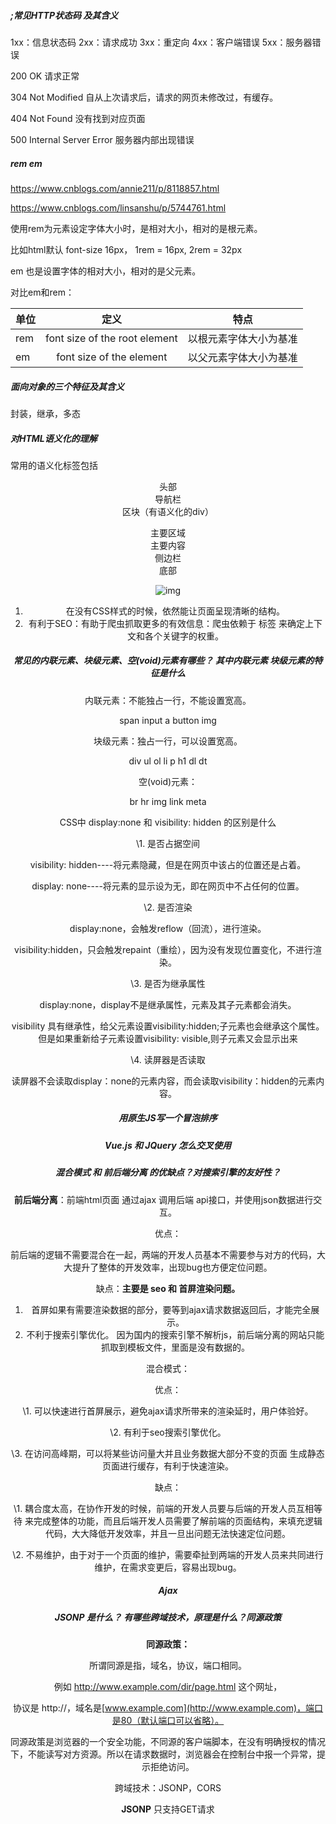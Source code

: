 ##### ;常见HTTP状态码 及其含义

1xx：信息状态码
2xx：请求成功
3xx：重定向
4xx：客户端错误
5xx：服务器错误 

200 OK                   			请求正常 

304 Not Modified          		自从上次请求后，请求的网页未修改过，有缓存。

404 Not Found             		没有找到对应页面

500 Internal Server Error 	服务器内部出现错误

##### rem   em

<https://www.cnblogs.com/annie211/p/8118857.html>

<https://www.cnblogs.com/linsanshu/p/5744761.html>

使用rem为元素设定字体大小时，是相对大小，相对的是<html>根元素。

比如html默认 font-size  16px，  1rem = 16px, 2rem = 32px

em 也是设置字体的相对大小，相对的是父元素。

对比em和rem：

| 单位 |             定义              |          特点          |
| :--- | :---------------------------: | :--------------------: |
| rem  | font size of the root element | 以根元素字体大小为基准 |
| em   |   font size of the element    | 以父元素字体大小为基准 |

##### 面向对象的三个特征及其含义

封装，继承，多态

##### 对HTML语义化的理解

常用的语义化标签包括 <header>头部  <nav>导航栏  <section>区块（有语义化的div）

<main>主要区域  <article>主要内容  <aside>侧边栏  <footer>底部

![img](https://qqadapt.qpic.cn/txdocpic/0/cc43aaaccbf0016515fdb9d4dc382a1d/0)



1. 在没有CSS样式的时候，依然能让页面呈现清晰的结构。
2. 有利于SEO：有助于爬虫抓取更多的有效信息：爬虫依赖于 标签 来确定上下文和各个关键字的权重。



##### 常见的内联元素、块级元素、空(void)元素有哪些？ 其中内联元素 块级元素的特征是什么

内联元素：不能独占一行，不能设置宽高。

span  input  a  button  img

块级元素：独占一行，可以设置宽高。

div  ul ol li  p  h1 dl dt

空(void)元素：

br  hr  img  link  meta

CSS中 display:none 和 visibility: hidden 的区别是什么

\1. 是否占据空间

visibility: hidden----将元素隐藏，但是在网页中该占的位置还是占着。

display: none----将元素的显示设为无，即在网页中不占任何的位置。



\2. 是否渲染

display:none，会触发reflow（回流），进行渲染。 

visibility:hidden，只会触发repaint（重绘），因为没有发现位置变化，不进行渲染。



\3. 是否为继承属性

display:none，display不是继承属性，元素及其子元素都会消失。 

visibility 具有继承性，给父元素设置visibility:hidden;子元素也会继承这个属性。但是如果重新给子元素设置visibility: visible,则子元素又会显示出来



\4. 读屏器是否读取

读屏器不会读取display：none的元素内容，而会读取visibility：hidden的元素内容。



##### 用原生JS写一个冒泡排序

##### Vue.js 和 JQuery 怎么交叉使用

##### 混合模式 和 前后端分离 的优缺点？对搜索引擎的友好性？

**前后端分离**：前端html页面 通过ajax 调用后端 api接口，并使用json数据进行交互。

优点：

前后端的逻辑不需要混合在一起，两端的开发人员基本不需要参与对方的代码，大大提升了整体的开发效率，出现bug也方便定位问题。



缺点：**主要是 seo 和 首屏渲染问题。**

1. 首屏如果有需要渲染数据的部分，要等到ajax请求数据返回后，才能完全展示。
2. 不利于搜索引擎优化。 因为国内的搜索引擎不解析js，前后端分离的网站只能抓取到模板文件，里面是没有数据的。



混合模式：

优点：

\1. 可以快速进行首屏展示，避免ajax请求所带来的渲染延时，用户体验好。

\2. 有利于seo搜索引擎优化。

\3. 在访问高峰期，可以将某些访问量大并且业务数据大部分不变的页面 生成静态页面进行缓存，有利于快速渲染。



缺点：

\1. 耦合度太高，在协作开发的时候，前端的开发人员要与后端的开发人员互相等待 来完成整体的功能，而且后端开发人员需要了解前端的页面结构，来填充逻辑代码，大大降低开发效率，并且一旦出问题无法快速定位问题。

\2. 不易维护，由于对于一个页面的维护，需要牵扯到两端的开发人员来共同进行维护，在需求变更后，容易出现bug。

##### Ajax

##### JSONP 是什么？ 有哪些跨域技术，原理是什么？同源政策

**同源政策：**

所谓同源是指，域名，协议，端口相同。

例如 <http://www.example.com/dir/page.html> 这个网址，

协议是 http://，域名是[www.example.com](http://www.example.com)，端口是80（默认端口可以省略）。



同源政策是浏览器的一个安全功能，不同源的客户端脚本，在没有明确授权的情况下，不能读写对方资源。所以在请求数据时，浏览器会在控制台中报一个异常，提示拒绝访问。



跨域技术：JSONP，CORS



**JSONP**  只支持GET请求

<script>标签 可以加载跨域资源，不受同源限制。

JSONP就是通过 动态创建script，src为请求的接口地址，请求一个 带参网址，实现跨域通信。



**CORS**  Cross-origin resource sharing



服务端设置Access-Control-Allow-Origin

##### CORS 怎么传数据

CORS请求默认不发送Cookie和HTTP认证信息。如果要把Cookie发到服务器，一方面要服

务器同意，指定Access-Control-Allow-Credentials字段 （后端）。



Access-Control-Allow-Credentials: true



另一方面，开发者必须在AJAX请求中设置**withCredentials**属性（前端）。



var xhr = new XMLHttpRequest();

xhr.withCredentials = true;

##### webpack 的作用

Webpack的作用：通过使用各种loaders plugins，编译浏览器不能直接识别的语法、文				

件，最后包为一个（或多个）浏览器可识别的 js 文件。

优点：模块化

在webpack看来一切都是模块，包括你的JavaScript代码，也包括CSS和fonts以及图片等，

只要通过合适的loaders，它们都可以被当做模块被处理。

$.extent( )   $.fn.extent( )



##### Vue 父子组件之间， 非父子组件之间如何通信传数据

父传子：通过属性绑定。

父组件通过属性绑定传值，子组件 在 props 中定义一下父组件传来的数据。



子传父：通过事件调用。

父组件定义方法，进行事件绑定。子组件用 this.$emit 触发父组件传来的方法，并在调用时传值给父组件。



非父子组件：vuex

性能优化的方式

##### let 和  var  的区别

var 变量声明

1. 作用域：该语句所在的**函数内**。
2. 变量提升：不论var声明的变量处于当前作用域的第几行，都会被提升到作用域的顶部，并初始化为undefined。



let 变量声明

1. 作用域：只在该声明语句所在的**代码块内**生效。
2. 临时性死区：在let声明的代码块作用域内，在声明变量 let a = xx; 之前，该变量都是不可用的，访问会报错。
3. 禁止重复声明：只要let作用域中已存在变量a，无论前一次是 let a 还是 var a，都不可以再重复声明 let a = xx;

##### ( ) => { }     fn ( ) { }   的区别

箭头函数

##### 解构 扩展 运算符

##### 原型链

##### 正则表达式（邮箱）